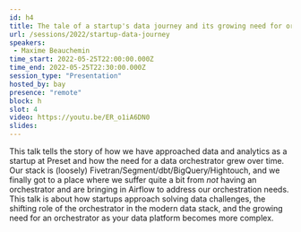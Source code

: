 ```yaml
---
id: h4
title: The tale of a startup's data journey and its growing need for orchestration
url: /sessions/2022/startup-data-journey
speakers:
 - Maxime Beauchemin
time_start: 2022-05-25T22:00:00.000Z
time_end: 2022-05-25T22:30:00.000Z
session_type: "Presentation"
hosted_by: bay
presence: "remote"
block: h
slot: 4
video: https://youtu.be/ER_o1iA6DN0
slides: 
---
```


This talk tells the story of how we have approached data and analytics as a startup at Preset and how the need for a data orchestrator grew over time. Our stack is (loosely) Fivetran/Segment/dbt/BigQuery/Hightouch, and we finally got to a place where we suffer quite a bit from *not* having an orchestrator and are bringing in Airflow to address our orchestration needs. This talk is about how startups approach solving data challenges, the shifting role of the orchestrator in the modern data stack, and the growing need for an orchestrator as your data platform becomes more complex.

